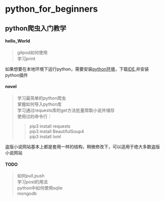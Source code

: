# python_for_beginners
## python爬虫入门教学  
#### hello_World
> gitpod如何使用  
> 学习print   

如果想要在本地环境下运行python，需要安装[python环境](https://www.python.org/)，下载[IDE](https://code.visualstudio.com/),并安装python插件
#### novel
> 学习最简单的python爬虫  
> 掌握如何导入python库  
> 学习通过requests库的get方法批量爬取小说并储存  
> 使用过的命令行： 
>> pip3 install requests  
>> pip3 install BeautifulSoup4  
>> pip3 install lxml  

盗版小说网站基本上都是套用一样的结构，稍微修改下，可以适用于绝大多数盗版小说网站  
#### TODO  
> 如何pull,push  
> 学习post的用法  
> python中如何使用sqlie  
> mongodb
